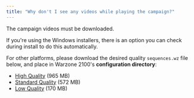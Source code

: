 ```yaml
---
title: "Why don't I see any videos while playing the campaign?"
---
```


The campaign videos must be downloaded.

If you're using the Windows installers, there is an option you can check during install to do this automatically.

For other platforms, please download the desired quality `sequences.wz` file below, and place in Warzone 2100's **configuration directory**:

- [High Quality](https://sourceforge.net/projects/warzone2100/files/warzone2100/Videos/high-quality-en/sequences.wz/download) (965 MB)
- [Standard Quality](https://sourceforge.net/projects/warzone2100/files/warzone2100/Videos/standard-quality-en/sequences.wz/download) (572 MB)
- [Low Quality](https://sourceforge.net/projects/warzone2100/files/warzone2100/Videos/low-quality-en/sequences.wz/download) (170 MB)
